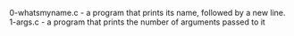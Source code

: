  0-whatsmyname.c -  a program that prints its name, followed by a new line.
 1-args.c - a program that prints the number of arguments passed to it
